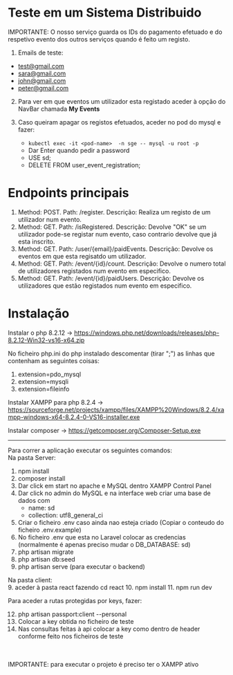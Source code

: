 <h1>Teste em um Sistema Distribuido</h1>

IMPORTANTE: O nosso serviço guarda os IDs do pagamento efetuado e do respetivo evento dos outros serviços quando é feito um registo.

1. Emails de teste:

* test@gmail.com
* sara@gmail.com
* john@gmail.com
* peter@gmail.com

2. Para ver em que eventos um utilizador esta registado aceder à opção do NavBar chamada <b> My Events </b>

3. Caso queiram apagar os registos efetuados, aceder no pod do mysql e fazer:
   - ```kubectl exec -it <pod-name>  -n sge -- mysql -u root -p```
   - Dar Enter quando pedir a password
   - USE sd;
   - DELETE FROM user_event_registration;
  
<h1>Endpoints principais</h1>

1. Method: POST. Path: /register. Descrição: Realiza um registo de um utilizador num evento.
2. Method: GET. Path: /isRegistered. Descrição: Devolve "OK" se um utilizador pode-se registar num evento, caso contrario devolve que já esta inscrito.
3. Method: GET. Path: /user/{email}/paidEvents. Descrição: Devolve os eventos em que esta regisatdo um utilizador.
4. Method: GET. Path: /event/{id}/count. Descrição: Devolve o numero total de utilizadores registados num evento em especifico.
5. Method: GET. Path: /event/{id}/paidUsers. Descrição: Devolve os utilizadores que estão registados num evento em especifico.

<h1>Instalação</h1>

Instalar o php 8.2.12 -> https://windows.php.net/downloads/releases/php-8.2.12-Win32-vs16-x64.zip

No ficheiro php.ini do php instalado descomentar (tirar ";") as linhas que contenham as seguintes coisas:
 
1. extension=pdo_mysql
2. extension=mysqli
3. extension=fileinfo

Instalar XAMPP para php 8.2.4 -> https://sourceforge.net/projects/xampp/files/XAMPP%20Windows/8.2.4/xampp-windows-x64-8.2.4-0-VS16-installer.exe

Instalar composer -> https://getcomposer.org/Composer-Setup.exe

-----------------------------

Para correr a aplicação executar os seguintes comandos:<br>
Na pasta Server:
1. npm install 
2. composer install
3. Dar click em start no apache e MySQL dentro XAMPP Control Panel
4. Dar click no admin do MySQL e na interface web criar uma base de dados com
   - name: sd
   - collection: utf8_general_ci
6. Criar o ficheiro .env caso ainda nao esteja criado (Copiar o conteudo do ficheiro .env.example)
7. No ficheiro .env que esta no Laravel colocar as credencias (normalmente é apenas preciso mudar o DB_DATABASE: sd)
8. php artisan migrate 
9. php artisan db:seed
10. php artisan serve (para executar o backend)

Na pasta client: <br>
9. aceder à pasta react fazendo cd react
10. npm install
11. npm run dev

Para aceder a rutas protegidas por keys, fazer: <br>

12. php artisan passport:client --personal
13. Colocar a key obtida no ficheiro de teste
14. Nas consultas feitas à api colocar a key como dentro de header conforme feito nos ficheiros de teste

<br><br>IMPORTANTE: para executar o projeto é preciso ter o XAMPP ativo
